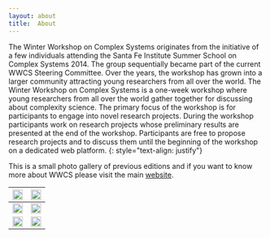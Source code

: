 ```yaml
---
layout: about
title:  About
---
```

The Winter Workshop on Complex Systems originates from the initiative of a few individuals attending the Santa Fe Institute Summer School on Complex Systems 2014. The group sequentially became part of the current WWCS Steering Committee. Over the years, the workshop has grown into a larger community attracting young researchers from all over the world.
The Winter Workshop on Complex Systems is a one-week workshop where young researchers from all over the world gather together for discussing about complexity science. The primary focus of the workshop is for participants to engage into novel research projects.
During the workshop participants work on research projects whose preliminary results are presented at the end of the workshop. Participants are free to propose research projects and to discuss them until the beginning of the workshop on a dedicated web platform.
{: style="text-align: justify"}

This is a small photo gallery of previous editions and if you want to know more about WWCS please visit the main [website](http://wwcs.altervista.org/?doing_wp_cron=1560936723.2174730300903320312500).


<img src="/assets/image/wwcs2018_1.jpg" width="100%" /> |  <img src="/assets/image/wwcs2019_1.jpg" width="100%" />
:-------------------------:|:-------------------------:
<img src="/assets/image/wwcs2019_3.jpg" width="100%" /> |  <img src="/assets/image/wwcs2018_2.jpg" width="100%" />
<img src="/assets/image/wwcs2017_1.jpg" width="100%" /> |  <img src="/assets/image/wwcs2019_2.jpg" width="100%" />
